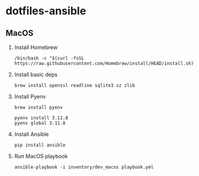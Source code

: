 # dotfiles-ansible

## MacOS

1. Install Homebrew
    
    ```shell
    /bin/bash -c "$(curl -fsSL https://raw.githubusercontent.com/Homebrew/install/HEAD/install.sh)"
    ```

2. Install basic deps

    ```shell
    brew install openssl readline sqlite3 xz zlib
    ```

3. Install Pyenv

    ```shell
    brew install pyenv

    pyenv install 3.11.8
    pyenv global 3.11.8
    ```

4. Install Ansible

    ```shell
    pip install ansible
    ```

5. Run MacOS playbook

    ```shell
    ansible-playbook -i inventory/dev_macos playbook.yml
    ```
